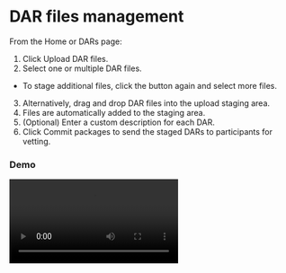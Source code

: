 # DAR files management
From the Home or DARs page:


1. Click Upload DAR files.
2. Select one or multiple DAR files.
  - To stage additional files, click the button again and select more files.
3. Alternatively, drag and drop DAR files into the upload staging area.
4. Files are automatically added to the staging area.
5. (Optional) Enter a custom description for each DAR.
6. Click Commit packages to send the staged DARs to participants for vetting.

### Demo

<video controls>
  <source src="/assets/5n-dashboard/dar-management.mp4" type="video/mp4">
  Your browser does not support the video tag.
</video>

